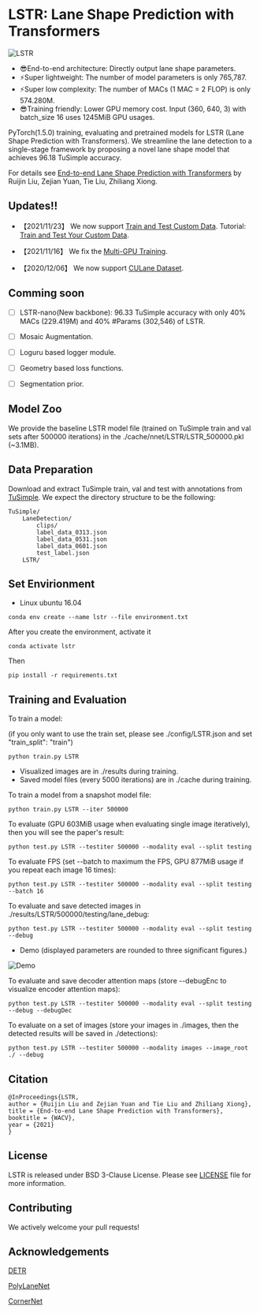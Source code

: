 **LSTR**: Lane Shape Prediction with Transformers
=======

![LSTR](.github/logo.png)

* 😎End-to-end architecture: Directly output lane shape parameters.
* ⚡Super lightweight: The number of model parameters is only 765,787.
* ⚡Super low complexity: The number of MACs (1 MAC = 2 FLOP) is only 574.280M.
* 😎Training friendly: Lower GPU memory cost. Input (360, 640, 3) with batch_size 16 uses 1245MiB GPU usages.


PyTorch(1.5.0) training, evaluating and pretrained models for LSTR (Lane Shape Prediction with Transformers).
We streamline the lane detection to a single-stage framework by proposing a novel lane shape model that achieves 96.18
TuSimple accuracy.

For details see [End-to-end Lane Shape Prediction with Transformers](https://arxiv.org/pdf/2011.04233.pdf) by Ruijin Liu, Zejian Yuan, Tie Liu, Zhiliang Xiong.

## Updates!!
* 【2021/11/23】 We now support [Train and Test Custom Data](https://github.com/liuruijin17/LSTR/tree/custom).
Tutorial: [Train and Test Your Custom Data](https://github.com/liuruijin17/LSTR/blob/custom/docs/train_test_custom_data.md).

* 【2021/11/16】 We fix the [Multi-GPU Training](https://github.com/liuruijin17/LSTR/tree/multiGPU).
* 【2020/12/06】 We now support [CULane Dataset](https://github.com/liuruijin17/LSTR/tree/culane).

## Comming soon
- [ ] LSTR-nano(New backbone): 96.33 TuSimple accuracy with only 40% MACs (229.419M) and 40% #Params (302,546) of LSTR.
- [ ] Mosaic Augmentation.
- [ ] Loguru based logger module.
- [ ] Geometry based loss functions.
- [ ] Segmentation prior.


## Model Zoo
We provide the baseline LSTR model file (trained on TuSimple train and val sets after 500000 iterations) in
the ./cache/nnet/LSTR/LSTR_500000.pkl (~3.1MB).


## Data Preparation
Download and extract TuSimple train, val and test with annotations from [TuSimple](https://github.com/TuSimple/tusimple-benchmark).
We expect the directory structure to be the following:
```
TuSimple/
    LaneDetection/
        clips/
        label_data_0313.json
        label_data_0531.json
        label_data_0601.json
        test_label.json
    LSTR/
```

## Set Envirionment

* Linux ubuntu 16.04


```
conda env create --name lstr --file environment.txt
```

After you create the environment, activate it

```
conda activate lstr
```

Then

```
pip install -r requirements.txt
```

## Training and Evaluation

To train a model:

(if you only want to use the train set, please see ./config/LSTR.json and
set "train_split": "train")
```
python train.py LSTR
```
* Visualized images are in ./results during training.
* Saved model files (every 5000 iterations) are in ./cache during training.

To train a model from a snapshot model file:
```
python train.py LSTR --iter 500000
```

To evaluate (GPU 603MiB usage when evaluating single image iteratively), then you will see the paper's result:
```
python test.py LSTR --testiter 500000 --modality eval --split testing
```

To evaluate FPS (set --batch to maximum the FPS, GPU 877MiB usage if you repeat each image 16 times):
```
python test.py LSTR --testiter 500000 --modality eval --split testing --batch 16
```

To evaluate and save detected images in ./results/LSTR/500000/testing/lane_debug:
```
python test.py LSTR --testiter 500000 --modality eval --split testing --debug
```

* Demo (displayed parameters are rounded to three significant figures.)

![Demo](.github/0601_1494453331677390055_20_resize.jpg)

To evaluate and save decoder attention maps (store --debugEnc to visualize encoder attention maps):
```
python test.py LSTR --testiter 500000 --modality eval --split testing --debug --debugDec
```

To evaluate on a set of images (store your images in ./images, then the detected results will be saved in ./detections):
```
python test.py LSTR --testiter 500000 --modality images --image_root ./ --debug
```

## Citation
```
@InProceedings{LSTR,
author = {Ruijin Liu and Zejian Yuan and Tie Liu and Zhiliang Xiong},
title = {End-to-end Lane Shape Prediction with Transformers},
booktitle = {WACV},
year = {2021}
}
```

## License
LSTR is released under BSD 3-Clause License. Please see [LICENSE](LICENSE) file for more information.

## Contributing
We actively welcome your pull requests!

## Acknowledgements

[DETR](https://github.com/facebookresearch/detr)

[PolyLaneNet](https://github.com/lucastabelini/PolyLaneNet)

[CornerNet](https://github.com/princeton-vl/CornerNet)
